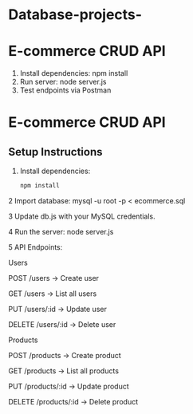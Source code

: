 # Database-projects-

# E-commerce CRUD API
1. Install dependencies: npm install
2. Run server: node server.js
3. Test endpoints via Postman


# E-commerce CRUD API

## Setup Instructions

1. Install dependencies:
   ```bash
   npm install

2 Import database:
mysql -u root -p < ecommerce.sql

3 Update db.js with your MySQL credentials.

4 Run the server:
node server.js

5 API Endpoints:

Users

POST /users → Create user

GET /users → List all users

PUT /users/:id → Update user

DELETE /users/:id → Delete user


Products

POST /products → Create product

GET /products → List all products

PUT /products/:id → Update product

DELETE /products/:id → Delete product
